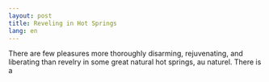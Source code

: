```yaml
---
layout: post
title: Reveling in Hot Springs
lang: en
---
```


There are few pleasures more thoroughly disarming, rejuvenating, and liberating
than revelry in some great natural hot springs, au naturel. There is a
